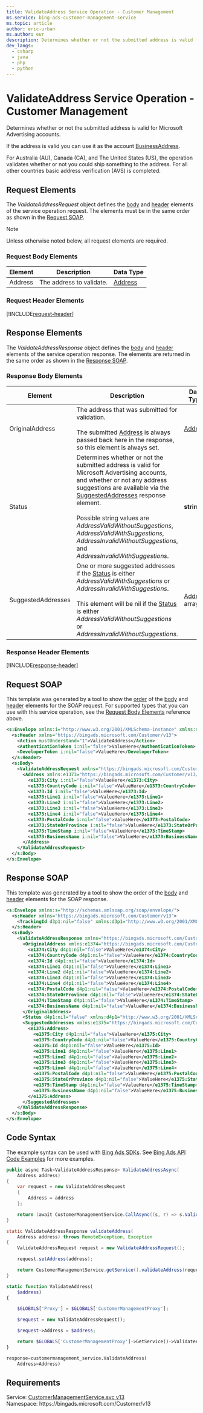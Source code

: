 ```yaml
---
title: ValidateAddress Service Operation - Customer Management
ms.service: bing-ads-customer-management-service
ms.topic: article
author: eric-urban
ms.author: eur
description: Determines whether or not the submitted address is valid for Microsoft Advertising accounts.
dev_langs: 
  - csharp
  - java
  - php
  - python
---
```

# ValidateAddress Service Operation - Customer Management
Determines whether or not the submitted address is valid for Microsoft Advertising accounts. 

If the address is valid you can use it as the account [BusinessAddress](advertiseraccount.md#businessaddress). 

For Australia (AU), Canada (CA), and The United States (US), the operation validates whether or not you could ship something to the address. For all other countries basic address verification (AVS) is completed. 

## <a name="request"></a>Request Elements
The *ValidateAddressRequest* object defines the [body](#request-body) and [header](#request-header) elements of the service operation request. The elements must be in the same order as shown in the [Request SOAP](#request-soap). 

> [!NOTE]
> Unless otherwise noted below, all request elements are required.

### <a name="request-body"></a>Request Body Elements

|Element|Description|Data Type|
|-----------|---------------|-------------|
|<a name="address"></a>Address|The address to validate.|[Address](address.md)|

### <a name="request-header"></a>Request Header Elements
[!INCLUDE[request-header](./includes/request-header.md)]

## <a name="response"></a>Response Elements
The *ValidateAddressResponse* object defines the [body](#response-body) and [header](#response-header) elements of the service operation response. The elements are returned in the same order as shown in the [Response SOAP](#response-soap).

### <a name="response-body"></a>Response Body Elements

|Element|Description|Data Type|
|-----------|---------------|-------------|
|<a name="originaladdress"></a>OriginalAddress|The address that was submitted for validation.<br/><br/>The submitted [Address](#address) is always passed back here in the response, so this element is always set.|[Address](address.md)|
|<a name="status"></a>Status|Determines whether or not the submitted address is valid for Microsoft Advertising accounts, and whether or not any address suggestions are available via the [SuggestedAddresses](#suggestedaddresses) response element.<br/><br/>Possible string values are *AddressValidWithoutSuggestions*, *AddressValidWithSuggestions*, *AddressInvalidWithoutSuggestions*, and *AddressInvalidWithSuggestions*.|**string**|
|<a name="suggestedaddresses"></a>SuggestedAddresses|One or more suggested addresses if the [Status](#status) is either *AddressValidWithSuggestions* or *AddressInvalidWithSuggestions*.<br/><br/>This element will be nil if the [Status](#status) is either *AddressValidWithoutSuggestions* or *AddressInvalidWithoutSuggestions*.|[Address](address.md) array|

### <a name="response-header"></a>Response Header Elements
[!INCLUDE[response-header](./includes/response-header.md)]

## <a name="request-soap"></a>Request SOAP
This template was generated by a tool to show the [order](../guides/services-protocol.md#element-order) of the [body](#request-body) and [header](#request-header) elements for the SOAP request. For supported types that you can use with this service operation, see the [Request Body Elements](#request-header) reference above.

```xml
<s:Envelope xmlns:i="http://www.w3.org/2001/XMLSchema-instance" xmlns:s="http://schemas.xmlsoap.org/soap/envelope/">
  <s:Header xmlns="https://bingads.microsoft.com/Customer/v13">
    <Action mustUnderstand="1">ValidateAddress</Action>
    <AuthenticationToken i:nil="false">ValueHere</AuthenticationToken>
    <DeveloperToken i:nil="false">ValueHere</DeveloperToken>
  </s:Header>
  <s:Body>
    <ValidateAddressRequest xmlns="https://bingads.microsoft.com/Customer/v13">
      <Address xmlns:e1373="https://bingads.microsoft.com/Customer/v13/Entities" i:nil="false">
        <e1373:City i:nil="false">ValueHere</e1373:City>
        <e1373:CountryCode i:nil="false">ValueHere</e1373:CountryCode>
        <e1373:Id i:nil="false">ValueHere</e1373:Id>
        <e1373:Line1 i:nil="false">ValueHere</e1373:Line1>
        <e1373:Line2 i:nil="false">ValueHere</e1373:Line2>
        <e1373:Line3 i:nil="false">ValueHere</e1373:Line3>
        <e1373:Line4 i:nil="false">ValueHere</e1373:Line4>
        <e1373:PostalCode i:nil="false">ValueHere</e1373:PostalCode>
        <e1373:StateOrProvince i:nil="false">ValueHere</e1373:StateOrProvince>
        <e1373:TimeStamp i:nil="false">ValueHere</e1373:TimeStamp>
        <e1373:BusinessName i:nil="false">ValueHere</e1373:BusinessName>
      </Address>
    </ValidateAddressRequest>
  </s:Body>
</s:Envelope>
```

## <a name="response-soap"></a>Response SOAP
This template was generated by a tool to show the order of the [body](#response-body) and [header](#response-header) elements for the SOAP response.

```xml
<s:Envelope xmlns:s="http://schemas.xmlsoap.org/soap/envelope/">
  <s:Header xmlns="https://bingads.microsoft.com/Customer/v13">
    <TrackingId d3p1:nil="false" xmlns:d3p1="http://www.w3.org/2001/XMLSchema-instance">ValueHere</TrackingId>
  </s:Header>
  <s:Body>
    <ValidateAddressResponse xmlns="https://bingads.microsoft.com/Customer/v13">
      <OriginalAddress xmlns:e1374="https://bingads.microsoft.com/Customer/v13/Entities" d4p1:nil="false" xmlns:d4p1="http://www.w3.org/2001/XMLSchema-instance">
        <e1374:City d4p1:nil="false">ValueHere</e1374:City>
        <e1374:CountryCode d4p1:nil="false">ValueHere</e1374:CountryCode>
        <e1374:Id d4p1:nil="false">ValueHere</e1374:Id>
        <e1374:Line1 d4p1:nil="false">ValueHere</e1374:Line1>
        <e1374:Line2 d4p1:nil="false">ValueHere</e1374:Line2>
        <e1374:Line3 d4p1:nil="false">ValueHere</e1374:Line3>
        <e1374:Line4 d4p1:nil="false">ValueHere</e1374:Line4>
        <e1374:PostalCode d4p1:nil="false">ValueHere</e1374:PostalCode>
        <e1374:StateOrProvince d4p1:nil="false">ValueHere</e1374:StateOrProvince>
        <e1374:TimeStamp d4p1:nil="false">ValueHere</e1374:TimeStamp>
        <e1374:BusinessName d4p1:nil="false">ValueHere</e1374:BusinessName>
      </OriginalAddress>
      <Status d4p1:nil="false" xmlns:d4p1="http://www.w3.org/2001/XMLSchema-instance">ValueHere</Status>
      <SuggestedAddresses xmlns:e1375="https://bingads.microsoft.com/Customer/v13/Entities" d4p1:nil="false" xmlns:d4p1="http://www.w3.org/2001/XMLSchema-instance">
        <e1375:Address>
          <e1375:City d4p1:nil="false">ValueHere</e1375:City>
          <e1375:CountryCode d4p1:nil="false">ValueHere</e1375:CountryCode>
          <e1375:Id d4p1:nil="false">ValueHere</e1375:Id>
          <e1375:Line1 d4p1:nil="false">ValueHere</e1375:Line1>
          <e1375:Line2 d4p1:nil="false">ValueHere</e1375:Line2>
          <e1375:Line3 d4p1:nil="false">ValueHere</e1375:Line3>
          <e1375:Line4 d4p1:nil="false">ValueHere</e1375:Line4>
          <e1375:PostalCode d4p1:nil="false">ValueHere</e1375:PostalCode>
          <e1375:StateOrProvince d4p1:nil="false">ValueHere</e1375:StateOrProvince>
          <e1375:TimeStamp d4p1:nil="false">ValueHere</e1375:TimeStamp>
          <e1375:BusinessName d4p1:nil="false">ValueHere</e1375:BusinessName>
        </e1375:Address>
      </SuggestedAddresses>
    </ValidateAddressResponse>
  </s:Body>
</s:Envelope>
```

## <a name="example"></a>Code Syntax
The example syntax can be used with [Bing Ads SDKs](../guides/client-libraries.md). See [Bing Ads API Code Examples](../guides/code-examples.md) for more examples.
```csharp
public async Task<ValidateAddressResponse> ValidateAddressAsync(
	Address address)
{
	var request = new ValidateAddressRequest
	{
		Address = address
	};

	return (await CustomerManagementService.CallAsync((s, r) => s.ValidateAddressAsync(r), request));
}
```
```java
static ValidateAddressResponse validateAddress(
	Address address) throws RemoteException, Exception
{
	ValidateAddressRequest request = new ValidateAddressRequest();

	request.setAddress(address);

	return CustomerManagementService.getService().validateAddress(request);
}
```
```php
static function ValidateAddress(
	$address)
{

	$GLOBALS['Proxy'] = $GLOBALS['CustomerManagementProxy'];

	$request = new ValidateAddressRequest();

	$request->Address = $address;

	return $GLOBALS['CustomerManagementProxy']->GetService()->ValidateAddress($request);
}
```
```python
response=customermanagement_service.ValidateAddress(
	Address=Address)
```

## Requirements
Service: [CustomerManagementService.svc v13](https://clientcenter.api.bingads.microsoft.com/Api/CustomerManagement/v13/CustomerManagementService.svc)  
Namespace: https\://bingads.microsoft.com/Customer/v13  

